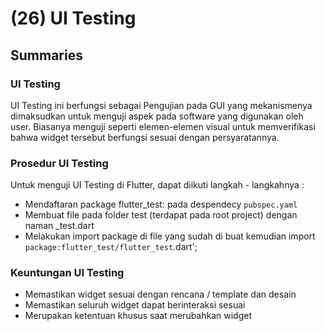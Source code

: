 # (26) UI Testing

## Summaries

### UI Testing

UI Testing ini berfungsi sebagai Pengujian pada GUI yang mekanismenya dimaksudkan untuk menguji aspek pada software yang digunakan oleh user. Biasanya menguji seperti elemen-elemen visual untuk memverifikasi bahwa widget tersebut berfungsi sesuai dengan persyaratannya.

### Prosedur UI Testing

Untuk menguji UI Testing di Flutter, dapat diikuti langkah - langkahnya :

- Mendaftaran package flutter_test: pada despendecy `pubspec.yaml`
- Membuat file pada folder test (terdapat pada root project) dengan naman _test.dart
- Melakukan import package di file yang sudah di buat kemudian import `package:flutter_test/flutter_test`.dart';

### Keuntungan UI Testing

- Memastikan widget sesuai dengan rencana / template dan desain
- Memastikan seluruh widget dapat berinteraksi sesuai
- Merupakan ketentuan khusus saat merubahkan widget

